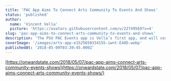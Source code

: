 ```yaml
---
title: 'PAC App Aims To Connect Arts Community To Events And Shows'
status: 'published'
author:
  name: 'Vincent Vella'
  picture: 'https://avatars.githubusercontent.com/u/22749569?v=4'
slug: 'pac-app-aims-to-connect-arts-community-to-events-and-shows'
description: 'The PSU PAC Events app is Vella’s first app, and will certainly provide a nice launching point for his professional career.'
coverImage: '/images/arts-app-e1525650334155-iwnt-E4OD.webp'
publishedAt: '2018-05-09T03:39:45.000Z'
---
```


[https://onwardstate.com/2018/05/07/pac-app-aims-connect-arts-community-events-shows](https://onwardstate.com/2018/05/07/pac-app-aims-connect-arts-community-events-shows/)